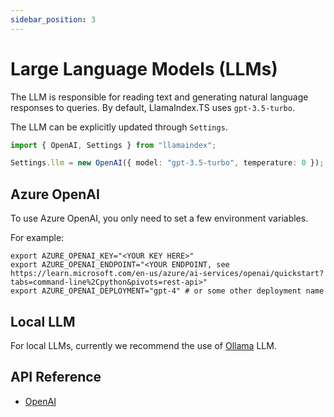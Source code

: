 ```yaml
---
sidebar_position: 3
---
```


# Large Language Models (LLMs)

The LLM is responsible for reading text and generating natural language responses to queries. By default, LlamaIndex.TS uses `gpt-3.5-turbo`.

The LLM can be explicitly updated through `Settings`.

```typescript
import { OpenAI, Settings } from "llamaindex";

Settings.llm = new OpenAI({ model: "gpt-3.5-turbo", temperature: 0 });
```

## Azure OpenAI

To use Azure OpenAI, you only need to set a few environment variables.

For example:

```
export AZURE_OPENAI_KEY="<YOUR KEY HERE>"
export AZURE_OPENAI_ENDPOINT="<YOUR ENDPOINT, see https://learn.microsoft.com/en-us/azure/ai-services/openai/quickstart?tabs=command-line%2Cpython&pivots=rest-api>"
export AZURE_OPENAI_DEPLOYMENT="gpt-4" # or some other deployment name
```

## Local LLM

For local LLMs, currently we recommend the use of [Ollama](./available_llms/ollama.md) LLM.

## API Reference

- [OpenAI](../api/classes/OpenAI.md)

